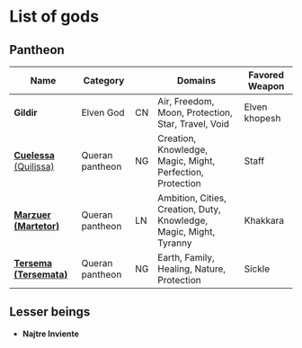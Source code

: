 # List of gods

## Pantheon

| Name  | Category |  | Domains | Favored Weapon |
|------|----------|-----------|---------|----------------|
| **Gildir** | Elven God| CN | Air, Freedom, Moon, Protection, Star, Travel, Void | Elven khopesh |
| [**Cuelessa** (Quilissa)](queran/#quilissa)| Queran pantheon | NG | Creation, Knowledge, Magic, Might, Perfection, Protection | Staff |
| [**Marzuer (Martetor)**](queran/#martetor)| Queran pantheon | LN | Ambition, Cities, Creation, Duty, Knowledge, Magic, Might, Tyranny | Khakkara |
| [**Tersema (Tersemata)**](queran/#tersemata)| Queran pantheon | NG | Earth, Family, Healing, Nature, Protection | Sickle |

## Lesser beings

- **Najtre Inviente**


